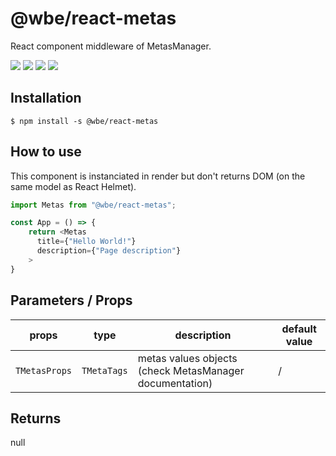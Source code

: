 # @wbe/react-metas

React component middleware of MetasManager.

![](https://img.shields.io/npm/v/@wbe/react-metas/latest.svg)
![](https://img.shields.io/bundlephobia/minzip/@wbe/react-metas.svg)
![](https://img.shields.io/npm/dt/@wbe/react-metas.svg)
![](https://img.shields.io/npm/l/@wbe/react-metas.svg)

## Installation

```shell script
$ npm install -s @wbe/react-metas
```

## How to use

This component is instanciated in render but don't returns DOM (on the same model as React Helmet).

```js
import Metas from "@wbe/react-metas";

const App = () => {
    return <Metas
      title={"Hello World!"}
      description={"Page description"}
    >
}
```

## Parameters / Props

| props         | type        | description                                             | default value |
| ------------- | ----------- | ------------------------------------------------------- | ------------- |
| `TMetasProps` | `TMetaTags` | metas values objects (check MetasManager documentation) | /             |

## Returns

null
